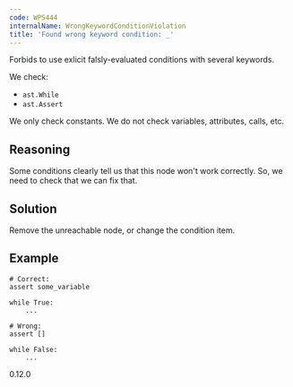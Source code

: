 ```yaml
---
code: WPS444
internalName: WrongKeywordConditionViolation
title: 'Found wrong keyword condition: _'
---
```


Forbids to use exlicit falsly-evaluated conditions with several
keywords.

We check:

  - `ast.While`
  - `ast.Assert`

We only check constants. We do not check variables, attributes, calls,
etc.

## Reasoning
Some conditions clearly tell us that this node won't work correctly.
So, we need to check that we can fix that.

## Solution
Remove the unreachable node, or change the condition item.

## Example

    # Correct:
    assert some_variable
    
    while True:
        ...
    
    # Wrong:
    assert []
    
    while False:
        ...

<div class="versionadded">

0.12.0

</div>